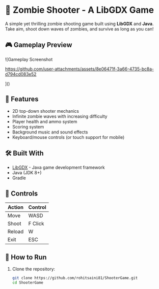 # 🧟 Zombie Shooter - A LibGDX Game

A simple yet thrilling zombie shooting game built using **LibGDX** and **Java**. Take aim, shoot down waves of zombies, and survive as long as you can!

## 🎮 Gameplay Preview

![Gameplay Screenshot

https://github.com/user-attachments/assets/8e06471f-3a66-4735-bc8a-d794cd083e52

]()  

## 🚀 Features

- 2D top-down shooter mechanics
- Infinite zombie waves with increasing difficulty
- Player health and ammo system
- Scoring system
- Background music and sound effects
- Keyboard/mouse controls (or touch support for mobile)

## 🛠️ Built With

- [LibGDX](https://libgdx.com/) - Java game development framework
- Java (JDK 8+)
- Gradle

## 🧩 Controls

| Action      | Control     |
|-------------|-------------|
| Move        | WASD |
| Shoot       | F Click |
| Reload      | W           |
| Exit       | ESC         |

## 🧪 How to Run

1. Clone the repository:

   ```bash
   git clone https://github.com/rohitsaini81/ShooterGame.git
   cd ShooterGame
